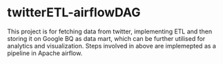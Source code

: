 # twitterETL-airflowDAG
This project is for fetching data from twitter, implementing ETL and then storing it on Google BQ as data mart, which can be further utilised for analytics and visualization.
Steps involved in above are implemepted as a pipeline in Apache airflow.
